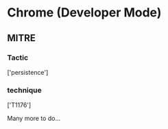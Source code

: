 # Chrome (Developer Mode)

## MITRE

### Tactic
['persistence']

### technique
['T1176']

Many more to do...

